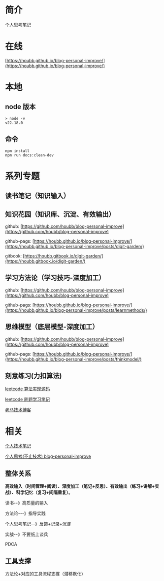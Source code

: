 # 简介

个人思考笔记

# 在线

[https://houbb.github.io/blog-personal-improve/](https://houbb.github.io/blog-personal-improve/)

# 本地

## node 版本

```
> node -v
v22.18.0
```

## 命令

```
npm install
npm run docs:clean-dev
```

# 系列专题

## 读书笔记（知识输入）

## 知识花园（知识库、沉淀、有效输出）

github: [https://github.com/houbb/blog-personal-improve](https://github.com/houbb/blog-personal-improve)

github-pags: [https://houbb.github.io/blog-personal-improve/](https://houbb.github.io/blog-personal-improve/posts/digit-garden/)

gitbook: [https://houbb.gitbook.io/digit-garden/](https://houbb.gitbook.io/digit-garden/)

## 学习方法论（学习技巧-深度加工）

github: [https://github.com/houbb/blog-personal-improve](https://github.com/houbb/blog-personal-improve)

github-pags: [https://houbb.github.io/blog-personal-improve/](https://houbb.github.io/blog-personal-improve/posts/learnmethods/)

## 思维模型（底层模型-深度加工）

github: [https://github.com/houbb/blog-personal-improve](https://github.com/houbb/blog-personal-improve)

github-pags: [https://houbb.github.io/blog-personal-improve/](https://houbb.github.io/blog-personal-improve/posts/thinkmodel/)

## 刻意练习(力扣算法)

[leetcode 算法实现源码](https://github.com/houbb/leetcode)

[leetcode 刷题学习笔记](https://github.com/houbb/leetcode-notes)

[老马技术博客](https://houbb.github.io/)

# 相关

[个人技术笔记](https://github/houbb/houbb.github.io)

[个人思考(不止技术) blog-personal-improve](https://github/houbb/blog-personal-improve)

## 整体关系

**高效输入（时间管理+阅读）、深度加工（笔记+反思）、有效输出（练习+讲解+实战）、科学记忆（复习+间隔重复）**。

读书--》高质量的输入

方法论---》指导实践

个人思考笔记--》反馈+记录+沉淀

实战--》不要纸上谈兵

PDCA

## 工具支撑

方法论+对应的工具流程支撑（潜移默化）